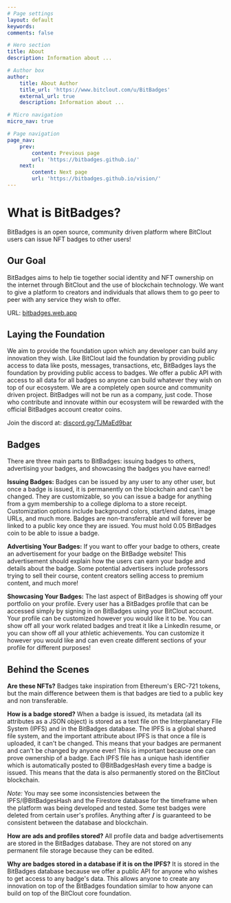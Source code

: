 ```yaml
---
# Page settings
layout: default
keywords:
comments: false

# Hero section
title: About
description: Information about ...

# Author box
author:
    title: About Author
    title_url: 'https://www.bitclout.com/u/BitBadges'
    external_url: true
    description: Information about ...

# Micro navigation
micro_nav: true

# Page navigation
page_nav:
    prev:
        content: Previous page
        url: 'https://bitbadges.github.io/'
    next:
        content: Next page
        url: 'https://bitbadges.github.io/vision/'
---
```

# What is BitBadges?
BitBadges is an open source, community driven platform where BitClout users can issue NFT badges to other users!

## Our Goal
BitBadges aims to help tie together social identity and NFT ownership on the internet through BitClout and the use of blockchain technology. We want to give a platform to creators and individuals that allows them to go peer to peer with any service they wish to offer. 

URL: [bitbadges.web.app](https://bitbadges.web.app/)

## Laying the Foundation
We aim to provide the foundation upon which any developer can build any innovation they wish. Like BitClout laid the foundation by providing public access to data like posts, messages, transactions, etc, BitBadges lays the foundation by providing public access to badges. We offer a public API with access to all data for all badges so anyone can build whatever they wish on top of our ecosystem.
We are a completely open source and community driven project. BitBadges will not be run as a company, just code. Those who contribute and innovate within our ecosystem will be rewarded with the official BitBadges account creator coins.

Join the discord at: [discord.gg/TJMaEd9bar](discord.gg/TJMaEd9bar)

## Badges
There are three main parts to BitBadges: issuing badges to others, advertising your badges, and showcasing the badges you have earned!

**Issuing Badges:** Badges can be issued by any user to any other user, but once a badge is issued, it is permanently on the blockchain and can't be changed. They are customizable, so you can issue a badge for anything from a gym membership to a college diploma to a store receipt. Customization options include background colors, start/end dates, image URLs, and much more. Badges are non-transferrable and will forever be linked to a public key once they are issued.  You must hold 0.05 BitBadges coin to be able to issue a badge.

**Advertising Your Badges:** If you want to offer your badge to others, create an advertisement for your badge on the BitBadge website! This advertisement should explain how the users can earn your badge and details about the badge. Some potential advertisers include professors trying to sell their course, content creators selling access to premium content, and much more!

**Showcasing Your Badges:** The last aspect of BitBadges is showing off your portfolio on your profile. Every user has a BitBadges profile that can be accessed simply by signing in on BitBadges using your BitClout account. Your profile can be customized however you would like it to be. You can show off all your work related badges and treat it like a LinkedIn resume, or you can show off all your athletic achievements. You can customize it however you would like and can even create different sections of your profile for different purposes!

## Behind the Scenes
**Are these NFTs?** Badges take inspiration from Ethereum's ERC-721 tokens, but the main difference between them is that badges are tied to a public key and non transferable.

**How is a badge stored?** When a badge is issued, its metadata (all its attributes as a JSON object) is stored as a text file on the Interplanetary FIle System (IPFS) and in the BitBadges database. The IPFS is a global shared file system, and the important attribute about IPFS is that once a file is uploaded, it can't be changed. This means that your badges are permanent and can't be changed by anyone ever! This is important because one can prove ownership of a badge. Each IPFS file has a unique hash identifier which is automatically posted to @BitBadgesHash every time a badge is issued. This means that the data is also permanently stored on the BitClout blockchain.

*Note:* You may see some inconsistencies between the IPFS/@BitBadgesHash and the Firestore database for the timeframe when the platform was being developed and tested. Some test badges were deleted from certain user's profiles. Anything after __/__ is guaranteed to be consistent between the database and blockchain.

**How are ads and profiles stored?** All profile data and badge advertisements are stored in the BitBadges database. They are not stored on any permanent file storage because they can be edited.

**Why are badges stored in a database if it is on the IPFS?** It is stored in the BitBadges database because we offer a public API for anyone who wishes to get access to any badge's data. This allows anyone to create any innovation on top of the BitBadges foundation similar to how anyone can build on top of the BitClout core foundation. 
